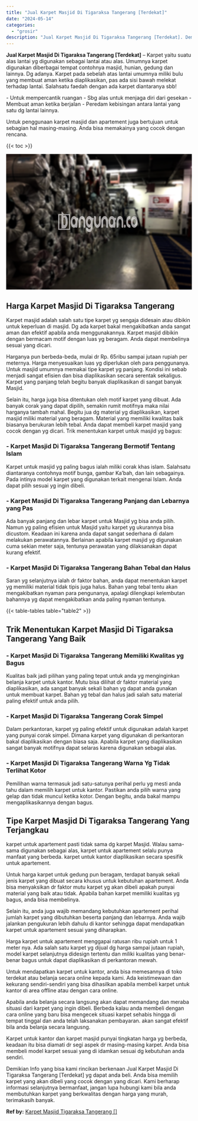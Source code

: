 ```yaml
---
title: "Jual Karpet Masjid Di Tigaraksa Tangerang [Terdekat]"
date: "2024-05-14"
categories: 
  - "grosir"
description: "Jual Karpet Masjid Di Tigaraksa Tangerang [Terdekat]. Demikian Info yang bisa kami rincikan berkenaan Jual Karpet Masjid Di Tigaraksa Tangerang [Terdekat]..."
---
```


**Jual Karpet Masjid Di Tigaraksa Tangerang \[Terdekat\]** – Karpet yaitu suatu alas lantai yg digunakan sebagai lantai atau alas. Umumnya karpet digunakan diberbagai tempat contohnya masjid, hunian, gedung dan lainnya. Dg adanya. Karpet pada sebelah atas lantai umumnya miliki bulu yang membuat aman ketika diaplikasikan, pas ada sisi bawah melekat terhadap lantai. Salahsatu faedah dengan ada karpet diantaranya sbb!

\- Untuk mempercantik ruangan - Sbg alas untuk menjaga diri dari gesekan - Membuat aman ketika berjalan - Peredam kebisingan antara lantai yang satu dg lantai lainnya.

Untuk penggunaan karpet masjid dan apartement juga bertujuan untuk sebagian hal masing-masing. Anda bisa memakainya yang cocok dengan rencana.

{{< toc >}}

![](/images/grosir-karpet-murah-01.png)

## Harga Karpet Masjid Di Tigaraksa Tangerang

Karpet masjid adalah salah satu tipe karpet yg sengaja didesain atau dibikin untuk keperluan di masjid. Dg ada karpet bakal mengakibatkan anda sangat aman dan efektif apabila anda menggunakannya. Karpet masjid dibikin dengan bermacam motif dengan luas yg beragam. Anda dapat membelinya sesuai yang dicari.

Harganya pun berbeda-beda, mulai dr Rp. 65ribu sampai jutaan rupiah per meternya. Harga menyesuaikan luas yg diperlukan oleh para penggunanya. Untuk masjid umumnya memakai tipe karpet yg panjang. Kondisi ini sebab menjadi sangat efisien dan bisa diaplikasikan secara serentak sekaligus. Karpet yang panjang telah begitu banyak diaplikasikan di sangat banyak Masjid.

Selain itu, harga juga bisa ditentukan oleh motif karpet yang dibuat. Ada banyak corak yang dapat dipilih, semakin rumit motifnya maka nilai harganya tambah mahal. Begitu jua dg material yg diaplikasikan, karpet masjid miliki material yang beragam. Material yang memiliki kwalitas baik biasanya berukuran lebih tebal. Anda dapat membeli karpet masjid yang cocok dengan yg dicari. Trik menentukan karpet untuk masjid yg bagus:

### \- Karpet Masjid Di Tigaraksa Tangerang Bermotif Tentang Islam

Karpet untuk masjid yg paling bagus ialah miliki corak khas islam. Salahsatu diantaranya contohnya motif bunga, gambar Ka’bah, dan lain sebagainya. Pada intinya model karpet yang digunakan terkait mengenai Islam. Anda dapat pilih sesuai yg ingin dibeli.

### \- Karpet Masjid Di Tigaraksa Tangerang Panjang dan Lebarnya yang Pas

Ada banyak panjang dan lebar karpet untuk Masjid yg bisa anda pilih. Namun yg paling efisien untuk Masjid yaitu karpet yg ukurannya bisa dicustom. Keadaan ini karena anda dapat sangat sederhana di dalam melakukan perawatannya. Berlainan apabila karpet masjid yg digunakan cuma sekian meter saja, tentunya perawatan yang dilaksanakan dapat kurang efektif.

### \- Karpet Masjid Di Tigaraksa Tangerang Bahan Tebal dan Halus

Saran yg selanjutnya ialah dr faktor bahan, anda dapat menentukan karpet yg memiliki material tidak tipis juga halus. Bahan yang tebal tentu akan mengakibatkan nyaman para pengunanya, apalagi dilengkapi kelembutan bahannya yg dapat mengakibatkan anda paling nyaman tentunya.

{{< table-tables table="table2" >}}

## Trik Menentukan Karpet Masjid Di Tigaraksa Tangerang Yang Baik

### \- Karpet Masjid Di Tigaraksa Tangerang Memiliki Kwalitas yg Bagus

Kualitas baik jadi pilihan yang paling tepat untuk anda yg menginginkan belanja karpet untuk kantor. Mutu bisa dilihat dr faktor material yang diaplikasikan, ada sangat banyak sekali bahan yg dapat anda gunakan untuk membuat karpet. Bahan yg tebal dan halus jadi salah satu material paling efektif untuk anda pilih.

### \- Karpet Masjid Di Tigaraksa Tangerang Corak Simpel

Dalam perkantoran, karpet yg paling efektif untuk digunakan adalah karpet yang punyai corak simpel. Dimana karpet yang digunakan di perkantoran bakal diaplikasikan dengan biasa saja. Apabila karpet yang diaplikasikan sangat banyak motifnya dapat selaras karena digunakan sebagai alas.

### \- Karpet Masjid Di Tigaraksa Tangerang Warna Yg Tidak Terlihat Kotor

Pemilihan warna termasuk jadi satu-satunya perihal perlu yg mesti anda tahu dalam memilih karpet untuk kantor. Pastikan anda pilih warna yang gelap dan tidak muncul ketika kotor. Dengan begitu, anda bakal mampu mengaplikasikannya dengan bagus.

## Tipe Karpet Masjid Di Tigaraksa Tangerang Yang Terjangkau

karpet untuk apartement pasti tidak sama dg karpet Masjid. Walau sama-sama digunakan sebagai alas, karpet untuk apartement selalu punya manfaat yang berbeda. karpet untuk kantor diaplikasikan secara spesifik untuk apartement.

Untuk harga karpet untuk gedung pun beragam, terdapat banyak sekali jenis karpet yang dibuat secara khusus untuk kebutuhan apartement. Anda bisa menyaksikan dr faktor mutu karpet yg akan dibeli apakah punyai material yang baik atau tidak. Apabila bahan karpet memiliki kualitas yg bagus, anda bisa membelinya.

Selain itu, anda juga wajib memandang kebutuhkan apartement perihal jumlah karpet yang dibutuhkan beserta panjang dan lebarnya. Anda wajib jalankan pengukuran lebih dahulu di kantor sehingga dapat mendapatkan karpet untuk apartement sesuai yang diharapkan.

Harga karpet untuk apartement menggapai ratusan ribu rupiah untuk 1 meter nya. Ada salah satu karpet yg dijual dg harga sampai jutaan rupiah, model karpet selanjutnya didesign tertentu dan miliki kualitas yang benar-benar bagus untuk dapat diaplikasikan di perkantoran mewah.

Untuk mendapatkan karpet untuk kantor, anda bisa memesannya di toko terdekat atau belanja secara online kepada kami. Ada keistimewaan dan kekurang sendiri-sendiri yang bisa dihasilkan apabila membeli karpet untuk kantor di area offline atau dengan cara online.

Apabila anda belanja secara langsung akan dapat memandang dan meraba situasi dari karpet yang ingin dibeli. Berbeda kalau anda membeli dengan cara online yang baru bisa mengecek situasi karpet sehabis hingga di tempat tinggal dan anda telah laksanakan pembayaran. akan sangat efektif bila anda belanja secara langusng.

Karpet untuk kantor dan karpet masjid punyai tingkatan harga yg berbeda, keadaan itu bisa diamati dr segi aspek dr masing-masing karpet. Anda bisa membeli model karpet sesuai yang di idamkan sesuai dg kebutuhan anda sendiri.

Demikian Info yang bisa kami rincikan berkenaan Jual Karpet Masjid Di Tigaraksa Tangerang \[Terdekat\] yg dapat anda beli. Anda bisa memilih karpet yang akan dibeli yang cocok dengan yang dicari. Kami berharap informasi selanjutnya bermanfaat, jangan lupa hubungi kami bila anda membutuhkan karpet yang berkwalitas dengan harga yang murah, terimakasih banyak.

**Ref by:**  [Karpet Masjid Tigaraksa Tangerang []](https://id.wikipedia.org/wiki/Karpet)
